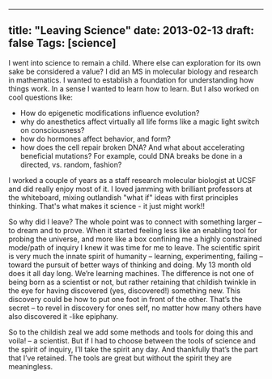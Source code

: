 
---
title: "Leaving Science"
date: 2013-02-13
draft: false
Tags: [science]
---


I went into science to remain a child. Where else can exploration for its own sake be considered a value? I did an MS in molecular biology and research in mathematics. I wanted to establish a foundation for understanding how things work. In a sense I wanted to learn how to learn. But I also worked on cool questions like:
* How do epigenetic modifications influence evolution?
* why do anesthetics affect virtually all life forms like a magic light switch on consciousness?
* how do hormones affect behavior, and form?
* how does the cell repair broken DNA? And what about accelerating beneficial mutations? For example, could DNA breaks be done in a directed, vs. random, fashion? 

I worked a couple of years as a staff research molecular biologist at UCSF and did really enjoy most of it. I loved jamming with brilliant professors at the whiteboard, mixing outlandish "what if" ideas with first principles thinking. That's what makes it science - it just might work!!

So why did I leave?  The whole point was to connect with something larger – to dream and to prove. When it started feeling less like an enabling tool for probing the universe, and more like a box confining me a highly constrained mode/path of inquiry I knew it was time for me to leave. The scientific spirit is very much the innate spirit of humanity – learning, experimenting, failing – toward the pursuit of better ways of thinking and doing. My 13 month old does it all day long. We’re learning machines. The difference is not one of being born as a scientist or not, but rather retaining that childish twinkle in the eye for having discovered (yes, discovered!) something new. This discovery could be how to put one foot in front of the other. That’s the secret – to revel in discovery for ones self, no matter how many others have also discovered it -like epiphany.

So to the childish zeal we add some methods and tools for doing this and voila! – a scientist. But if I had to choose between the tools of science and the spirit of inquiry, I’ll take the spirit any day. And thankfully that’s the part that I’ve retained. The tools are great but without the spirit they are meaningless.